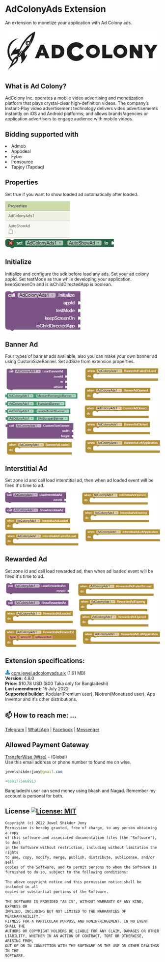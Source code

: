 # AdColonyAds Extension
An extension to monetize your application with Ad Colony ads.

<img src="https://github.com/jewelshkjony/AdColonyAds/raw/main/images/logo-adcolony-600x.png"/>

## What is Ad Colony?
AdColony Inc. operates a mobile video advertising and monetization platform that plays crystal-clear high-definition videos. The company’s Instant-Play video advertisement technology delivers video advertisements instantly on iOS and Android platforms; and allows brands/agencies or application advertisers to engage audience with mobile videos.

## Bidding supported with
<li> Admob
<li> Appodeal
<li> Fyber
<li> Ironsource
<li> Tapjoy (Tapdaq)

## Properties
Set true if you want to show loaded ad automatically after loaded.

<img src="https://github.com/jewelshkjony/AdColonyAds/raw/main/images/property-1.png"/>
<img src="https://github.com/jewelshkjony/AdColonyAds/raw/main/images/property-2.png"/>

## Initialize
Initialize and configure the sdk before load any ads. Set your ad colony appId. Set testMode as true while developing your application. keepScreenOn and is isChildDirectedApp is boolean.

<img src="https://github.com/jewelshkjony/AdColonyAds/raw/main/images/initialize.png"/>

## Banner Ad
Four types of banner ads available, also you can make your own banner ad using CustomSizeBanner. Set adSize from extension properties.

<img src="https://github.com/jewelshkjony/AdColonyAds/raw/main/images/banner.png"/>

## Interstitial Ad
Set zone id and call load interstitial ad, then when ad loaded event will be fired it's time to ad.

<img src="https://github.com/jewelshkjony/AdColonyAds/raw/main/images/interstitial.png"/>


## Rewarded Ad
Set zone id and call load rewarded ad, then when ad loaded event will be fired it's time to ad.

<img src="https://github.com/jewelshkjony/AdColonyAds/raw/main/images/reward.png"/>

## Extension specifications:
<img src="https://github.com/jewelshkjony/StartappAds/raw/main/images/download-icon.png"/> <a href="https://t.me/jewelshkjony">com.jewel.adcolonyads.aix</a> (1.61 MB) \
<b>Version:</b> 4.8.0\
<b>Price:</b> $10.78 USD (800 Taka only for Bangladeshi)\
<b>Last amendment:</b> 15 July 2022\
<b>Supported builder:</b> Kodular(Premium user), Niotron(Monetized user),  App Inventor and it's other distributions.

## 📫 How to reach me: ...

<a href="https://t.me/jewelshkjony">Telegram</a> | <a href="https://wa.me/8801775668913">WhatsApp</a> | <a href="https://fb.com/jewelshkjony">Facebook</a> | <a href="https://m.me/jewelshkjony">Messenger</a>

## Allowed Payment Gateway
<a href="https://wise.com/invite/ua/dulald4">TransferWise (Wise)</a> - (Global) \
Use this email address or phone number to found me on wise.
````java
jewelshikderjony@gmail.com
````
````java
+8801775668913
````
Bangladeshi user can send money using bkash and Nagad. Remember my account is personal for both.

## License [![License: MIT](https://img.shields.io/badge/License-MIT-yellow.svg)](https://opensource.org/licenses/MIT)
    Copyright (c) 2022 Jewel Shikder Jony
    Permission is hereby granted, free of charge, to any person obtaining a copy
    of this software and associated documentation files (the "Software"), to deal
    in the Software without restriction, including without limitation the rights
    to use, copy, modify, merge, publish, distribute, sublicense, and/or sell
    copies of the Software, and to permit persons to whom the Software is
    furnished to do so, subject to the following conditions:
    
    The above copyright notice and this permission notice shall be included in all
    copies or substantial portions of the Software.
    
    THE SOFTWARE IS PROVIDED "AS IS", WITHOUT WARRANTY OF ANY KIND, EXPRESS OR
    IMPLIED, INCLUDING BUT NOT LIMITED TO THE WARRANTIES OF MERCHANTABILITY,
    FITNESS FOR A PARTICULAR PURPOSE AND NONINFRINGEMENT. IN NO EVENT SHALL THE
    AUTHORS OR COPYRIGHT HOLDERS BE LIABLE FOR ANY CLAIM, DAMAGES OR OTHER
    LIABILITY, WHETHER IN AN ACTION OF CONTRACT, TORT OR OTHERWISE, ARISING FROM,
    OUT OF OR IN CONNECTION WITH THE SOFTWARE OR THE USE OR OTHER DEALINGS IN THE
    SOFTWARE.
